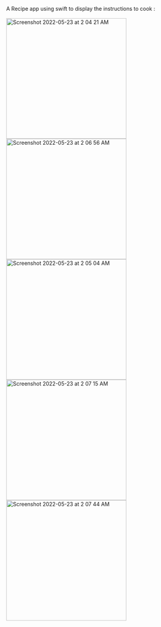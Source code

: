 A Recipe app using swift to display the instructions to cook :<br /><br />
<img width="321" alt="Screenshot 2022-05-23 at 2 04 21 AM" src="https://user-images.githubusercontent.com/93527877/169714903-04d5249e-aa5d-4e8b-a165-d0a69aec2004.png">
<img width="321" alt="Screenshot 2022-05-23 at 2 06 56 AM" src="https://user-images.githubusercontent.com/93527877/169714962-cdc804ad-31bc-4505-987a-d70932c83e42.png">
<img width="321" alt="Screenshot 2022-05-23 at 2 05 04 AM" src="https://user-images.githubusercontent.com/93527877/169714963-9533b432-fb23-4056-9e08-081de823f559.png">
<img width="321" alt="Screenshot 2022-05-23 at 2 07 15 AM" src="https://user-images.githubusercontent.com/93527877/169714964-37b00ee0-6c4a-4b48-ae02-9e71f44d0880.png">
<img width="321" alt="Screenshot 2022-05-23 at 2 07 44 AM" src="https://user-images.githubusercontent.com/93527877/169714967-6c67e87b-837f-48a1-a1ba-41e56a2cc3f1.png">
